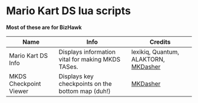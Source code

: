 # Mario Kart DS lua scripts
**Most of these are for BizHawk**

| Name | Info | Credits |
|------|------|---------|
|Mario Kart DS Info|Displays information vital for making MKDS TASes.|lexikiq, Quantum, ALAKTORN, [MKDasher](https://github.com/mkdasher/)|
|MKDS Checkpoint Viewer|Displays key checkpoints on the bottom map (duh!)|[MKDasher](https://github.com/mkdasher/)|
